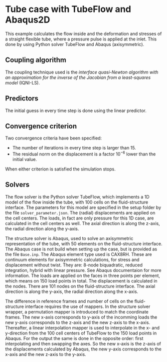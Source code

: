 # Tube case with TubeFlow and Abaqus2D

This example calculates the flow inside and the deformation and stresses of a straight flexible tube, where a pressure pulse is applied at the inlet.
This done by using Python solver TubeFlow and Abaqus (axisymmetric).

## Coupling algorithm

The coupling technique used is the *interface quasi-Newton algorithm with an approximation for the inverse of the Jacobian from a least-squares model* (IQNI-LS).

## Predictors

The initial guess in every time step is done using the linear predictor.

## Convergence criterion

Two convergence criteria have been specified:
 - The number of iterations in every time step is larger than 15.
 - The residual norm on the displacement is a factor $10^{-6}$ lower than the initial value.
 
When either criterion is satisfied the simulation stops.

## Solvers

The flow solver is the Python solver TubeFlow, which implements a 1D model of the flow inside the tube,
with 100 cells on the fluid-structure interface. 
The parameters for this model are specified in the setup folder by the file `solver_parameter.json`.
The (radial) displacements are applied on the cell centers.
The loads, in fact are only pressure for this 1D case, are calculated in the cell centers as well.
The axial direction is along the z-axis,
the radial direction along the y-axis.

The structure solver is Abaqus, used to solve an axisymmetric representation of the tube,
with 50 elements on the fluid-structure interface.
The Abaqus case is not build when setting up the case, but is provided as the file `Base.inp`. 
The Abaqus element type used is CAX8RH. These are continuum elements for axisymmetric calculations, 
for stress and displacement without twist. 
They are: 8-node biquadratic, reduced integration, hybrid with linear pressure. 
See Abaqus documentaion for more information. 
The loads are applied on the faces in three points per element, which means on 150 load points in total. 
The displacement is calculated in the nodes. There are 101 nodes on the fluid-structure interface.
The axial direction is along the y-axis,
the radial direction along the x-axis.

The difference in reference frames and number of cells on the fluid-structure interface requires the use of mappers.
In the structure solver wrapper, a permutation mapper is introduced to match the coordinate frames.
The new x-axis corresponds to y-axis of the incomming loads the new y-axis corresponds to the z-axis and the new z-axis to the x-axis.
Thereafter, a linear interpolation mapper is used to interpolate in the x- and y-direction from the 100 cell centers of TubeFlow to the 150 load points in Abaqus.
For the output the same is done in the opposite order: first interpolating and then swapping the axes.
So the new x-axis is the z-axis of the displacements calculated by Abaqus, the new y-axis corresponds to the x-axis and the new z-axis to the y-axis.